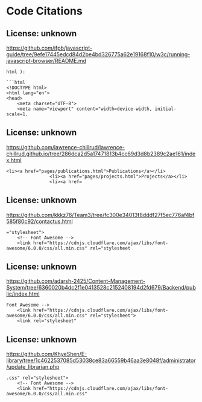 # Code Citations

## License: unknown
https://github.com/ifpb/javascript-guide/tree/9efe17445edcd84d2be4bd326775a62e19168f10/w3c/running-javascript-browser/README.md

```
html ):

```html
<!DOCTYPE html>
<html lang="en">
<head>
    <meta charset="UTF-8">
    <meta name="viewport" content="width=device-width, initial-scale=1.
```


## License: unknown
https://github.com/lawrence-chillrud/lawrence-chillrud.github.io/tree/286dca2d5a17471813b4cc69d3d8b2389c2ae161/index.html

```
<li><a href="pages/publications.html">Publications</a></li>
                <li><a href="pages/projects.html">Projects</a></li>
                <li><a href=
```


## License: unknown
https://github.com/kkkz76/Team3/tree/fc300e34013f8dddf27f5ec776af4bf585f80c92/contactus.html

```
="stylesheet">
    <!-- Font Awesome -->
    <link href="https://cdnjs.cloudflare.com/ajax/libs/font-awesome/6.0.0/css/all.min.css" rel="stylesheet
```


## License: unknown
https://github.com/adarsh-2425/Content-Management-System/tree/6360020b4dc2f1e0413528c2152408194d2fd679/Backend/public/index.html

```
Font Awesome -->
    <link href="https://cdnjs.cloudflare.com/ajax/libs/font-awesome/6.0.0/css/all.min.css" rel="stylesheet">
    <link rel="stylesheet"
```


## License: unknown
https://github.com/KhyeShen/E-library/tree/1c4622537085d53038ce83a66559b46aa3e8048f/administrator/update_librarian.php

```
.css" rel="stylesheet">
    <!-- Font Awesome -->
    <link href="https://cdnjs.cloudflare.com/ajax/libs/font-awesome/6.0.0/css/all.min.css"
```

